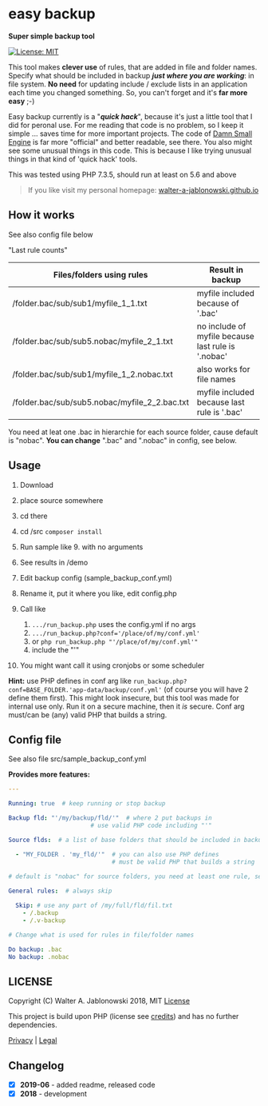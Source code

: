 # easy backup

**Super simple backup tool**

[![License: MIT](https://img.shields.io/badge/License-MIT-yellow.svg)](https://opensource.org/licenses/MIT)

This tool makes **clever use** of rules, that are added in file and folder names. Specify what should be included in backup ***just where you are working***: in file system. **No need** for updating include / exclude lists in an application each time you changed something. So, you can't forget and it's **far more easy** ;-)

Easy backup currently is a "***quick hack***", because it's just a little tool that I did for peronal use. For me reading that code is no problem, so I keep it simple ... saves time for more important projects. The code of [Damn Small Engine](https://github.com/walter-a-jablonowski/damn-small-engine) is far more "official" and better readable, see there. You also might see some unusual things in this code. This is because I like trying unusual things in that kind of 'quick hack' tools.

This was tested using PHP 7.3.5, should run at least on 5.6 and above


> If you like visit my personal homepage: [walter-a-jablonowski.github.io](https://walter-a-jablonowski.github.io)


## How it works

See also config file below

"Last rule counts"

|         Files/folders using rules             |                  Result in backup                  |
| --------------------------------------------- | -------------------------------------------------- |
| /folder.bac/sub/sub1/myfile_1_1.txt           | myfile included because of '.bac'                  |
| /folder.bac/sub/sub5.nobac/myfile_2_1.txt     | no include of myfile because last rule is '.nobac' |
| /folder.bac/sub/sub1/myfile_1_2.nobac.txt     | also works for file names                          |
| /folder.bac/sub/sub5.nobac/myfile_2_2.bac.txt | myfile included because last rule is '.bac'        |

You need at leat one .bac in hierarchie for each source folder, cause default is "nobac". **You can change** ".bac" and ".nobac" in config, see below.


## Usage

1. Download
2. place source somewhere
3. cd there
4. cd /src `composer install`
5. Run sample like 9. with no arguments
6. See results in /demo

7. Edit backup config (sample_backup_conf.yml)
8. Rename it, put it where you like, edit config.php
9. Call like

   1. `.../run_backup.php` uses the config.yml if no args
   2. `.../run_backup.php?conf='/place/of/my/conf.yml'`
   3. or `php run_backup.php "'/place/of/my/conf.yml'"`
   4. include the "'"

3. You might want call it using cronjobs or some scheduler

**Hint:** use PHP defines in conf arg like `run_backup.php?conf=BASE_FOLDER.'app-data/backup/conf.yml'`
(of course you will have 2 define them first). This might look insecure, but this tool was made for
internal use only. Run it on a secure machine, then it *is* secure. Conf arg must/can be (any) valid
PHP that builds a string.


## Config file

See also file src/sample_backup_conf.yml

**Provides more features:**

```yaml
---

Running: true  # keep running or stop backup

Backup fld: "'/my/backup/fld/'"  # where 2 put backups in
                       # use valid PHP code including "'"

Source flds:  # a list of base folders that should be included in backup

  - "MY_FOLDER . 'my_fld/'"  # you can also use PHP defines
                             # must be valid PHP that builds a string
  
# default is "nobac" for source folders, you need at least one rule, see readme

General rules:  # always skip

  Skip: # use any part of /my/full/fld/fil.txt
    - /.backup
    - /.v-backup

# Change what is used for rules in file/folder names

Do backup: .bac
No backup: .nobac
```


## LICENSE

Copyright (C) Walter A. Jablonowski 2018, MIT [License](LICENSE)

This project is build upon PHP (license see [credits](credits.md)) and has no further dependencies.


[Privacy](https://walter-a-jablonowski.github.io/privacy.html) | [Legal](https://walter-a-jablonowski.github.io/imprint.html)


## Changelog

* [x] **2019-06** - added readme, released code
* [x] **2018** - development
